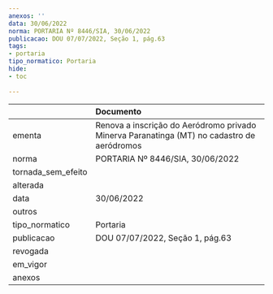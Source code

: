 ```yaml
---
anexos: ''
data: 30/06/2022
norma: PORTARIA Nº 8446/SIA, 30/06/2022
publicacao: DOU 07/07/2022, Seção 1, pág.63
tags:
- portaria
tipo_normatico: Portaria
hide: 
- toc 
 
---
```


|                    | Documento                                                                                  |
|:-------------------|:-------------------------------------------------------------------------------------------|
| ementa             | Renova a inscrição do Aeródromo privado Minerva Paranatinga (MT) no cadastro de aeródromos |
| norma              | PORTARIA Nº 8446/SIA, 30/06/2022                                                           |
| tornada_sem_efeito |                                                                                            |
| alterada           |                                                                                            |
| data               | 30/06/2022                                                                                 |
| outros             |                                                                                            |
| tipo_normatico     | Portaria                                                                                   |
| publicacao         | DOU 07/07/2022, Seção 1, pág.63                                                            |
| revogada           |                                                                                            |
| em_vigor           |                                                                                            |
| anexos             |                                                                                            |